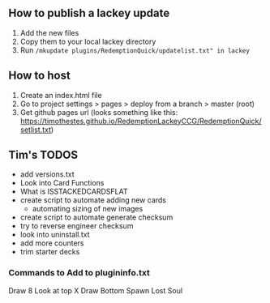 ## How to publish a lackey update

1) Add the new files
2) Copy them to your local lackey directory
3) Run `/mkupdate plugins/RedemptionQuick/updatelist.txt" in lackey`

## How to host

1) Create an index.html file
2) Go to project settings > pages > deploy from a branch > master (root)
3) Get github pages url (looks something like this: https://timothestes.github.io/RedemptionLackeyCCG/RedemptionQuick/setlist.txt)

## Tim's TODOS

- add versions.txt
- Look into Card Functions
- What is ISSTACKEDCARDSFLAT
- create script to automate adding new cards
  - automating sizing of new images
- create script to automate generate checksum
- try to reverse engineer checksum
- look into uninstall.txt
- add more counters
- trim starter decks

### Commands to Add to plugininfo.txt

Draw 8
Look at top X
Draw Bottom
Spawn Lost Soul





